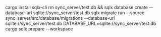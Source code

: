
cargo install sqlx-cli
rm sync_server/test.db && sqlx database create --database-url sqlite://sync_server/test.db
sqlx migrate run --source sync_server/src/database/migrations --database-url sqlite://sync_server/test.db
DATABASE_URL=sqlite://sync_server/test.db cargo sqlx prepare --workspace